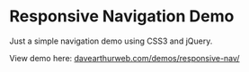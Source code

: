 # Responsive Navigation Demo

Just a simple navigation demo using CSS3 and jQuery. 

View demo here: [davearthurweb.com/demos/responsive-nav/](http://davearthurweb.com/demos/responsive-nav/)